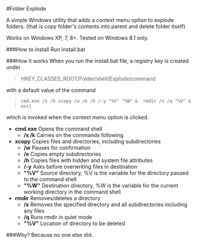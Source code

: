 #Folder Explode

A simple Windows utility that adds a context menu option to explode folders. (that is copy folder's contents into parent and delete folder itself)

Works on Windows XP, 7, 8+.
Tested on Windows 8.1 only.

###How to install
Run install.bat  

###How it works
When you run the install.bat file, a registry key is created under 
>HKEY\_CLASSES\_ROOT/Folder/shell/Explode/command

with a default value of the command
>``` cmd.exe /s /k xcopy /w /e /h /-y "%V" "%W" &  rmdir /s /q "%V" & exit ```

which is invoked when the context menu option is clicked.

+ **cmd.exe** Opens the command shell  
	- **/s /k** Carries on the commands following  
+ **xcopy** Copies files and directories, including subdirectories  
	- **/w** Pauses for confirmation  
	- **/e** Copies empty subdirectories  
	- **/h** Copies files with hidden and system file attributes  
	- **/-y** Asks before overwriting files in destination  
	- **"%V"** Source directory, %V is the variable for the directory passed to the   command shell	  
	- **"%W"** Destination directory, %W is the variable for the current working directory in the command shell  
+ **rmdir** Removes/deletes a directory  
	- **/s** Removes the specified directory and all subdirectories including any files  
	- **/q** Runs rmdir in quiet mode  
	- **"%V"** 	Location of directory to be deleted

###Why?
Because no one else did.

